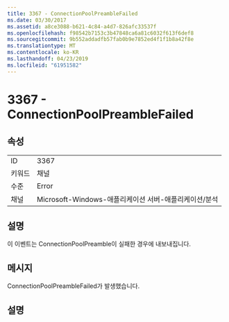 ```yaml
---
title: 3367 - ConnectionPoolPreambleFailed
ms.date: 03/30/2017
ms.assetid: a8ce3088-b621-4c84-a4d7-826afc33537f
ms.openlocfilehash: f98542b7153c3b47848ca6a81c6032f613f6def8
ms.sourcegitcommit: 9b552addadfb57fab0b9e7852ed4f1f1b8a42f8e
ms.translationtype: MT
ms.contentlocale: ko-KR
ms.lasthandoff: 04/23/2019
ms.locfileid: "61951582"
---
```

# <a name="3367---connectionpoolpreamblefailed"></a>3367 - ConnectionPoolPreambleFailed
## <a name="properties"></a>속성  
  
|||  
|-|-|  
|ID|3367|  
|키워드|채널|  
|수준|Error|  
|채널|Microsoft-Windows-애플리케이션 서버-애플리케이션/분석|  
  
## <a name="description"></a>설명  
 이 이벤트는 ConnectionPoolPreamble이 실패한 경우에 내보내집니다.  
  
## <a name="message"></a>메시지  
 ConnectionPoolPreambleFailed가 발생했습니다.  
  
## <a name="details"></a>설명
